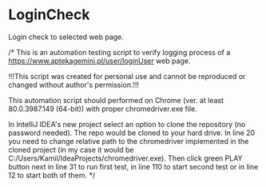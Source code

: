 # LoginCheck
Login check to selected web page.

/*
This is an automation testing script to verify logging process of a https://www.aptekagemini.pl/user/loginUser web page. 

!!!This script was created for personal use and cannot be reproduced or changed without author's permission.!!!

This automation script should performed on Chrome (ver. at least 80.0.3987.149 (64-bit)) with proper chromedriver.exe file. 

In IntelliJ IDEA's new project select an option to clone the repository (no password needed). The repo would be cloned 
to your hard drive. In line 20 you need to change relative path to the chromedriver implemented in the cloned project 
(in my case it would be C:/Users/Kamil/IdeaProjects/chromedriver.exe). Then click green PLAY button next in line 31 
to run first test, in line 110 to start second test or in line 12 to start both of them.
*/
